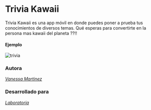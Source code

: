 # Trivia Kawaii

Trivia Kawaii es una app móvil en donde puedes poner a prueba tus conocimientos de diversos temas. Qué esperas para convertirte en la persona mas kawaii del planeta ??!!

#### Ejemplo
![trivia](https://user-images.githubusercontent.com/32282202/37885605-8cd81066-308c-11e8-8202-45a1ae7d3ca6.jpg)

### Autora
 
[*Vanessa Martinez*](https://github.com/vanemarnava)

### Desarrollado para 
[*Laboratoria*](http://www.laboratoria.la/)
